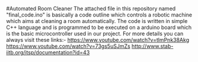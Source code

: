 #Automated Room Cleaner
The attached file in this repository named "final_code.ino" is basically a code outline which controls a robotic machine
which aims at cleaning a room automatically.
The code is written in simple C++ language and is programmed to be executed on a arduino board which is the basic microcontroller 
used in our project.
For more details you can always visit these links:-
  https://www.youtube.com/watch?v=tlmPnk38Akg
  https://www.youtube.com/watch?v=73gs5uSJmZs
  http://www.stab-iitb.org/itsp/documentation?id=43
